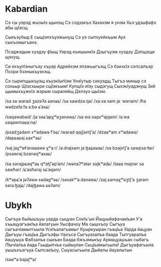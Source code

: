 # Kabardian
Сэ сы уэрэд жызыӀэ щынэщ 
Сэ содзакъэ 
Хахахэм я унэм 
Хьэ удзыфафэ абы щӀэсщ. 

Сыкъэубыд 
Е сыщӀэпхъуэжынущ 
Сэ уэ сыпхуейкъым 
Ауэ сыкъомыгъанэ. 

Псэджэдым хуэдэу фӀыщ 
Уэрэд къишынкӀэ 
Дзыгъуэм хуэдэу 
Дэпщэщи щэхущ. 

Си ехъулӀэныгъэу хъуар 
Адрейхэм ялэжьыгъэщ 
Сэ бзихкӀэ сопсалъэр 
Псори бзэныкъуэхэщ. 

Сэ сырипщыкъуэщ къуэкӀыпӀэм 
УнэӀутыр сикуэдщ 
Тыгъэ миныр сэ сохьыр 
ЩӀэсхьыри сщӀэкъым! 
КупщӀэ иӀэу сыдэгущ 
СыхэкӀуадэнущ 
Зий щымыхъужкӀэ жэрым сыралейщ 
Делэуэ щыӀэм.


/sa sə warad ʒəzəʔa ɕənaɕ/
/sa sawdzaːqa/
/xaːxaːxam jaː wənam/
/ħa wədzəfaːfa aːbə ɕʼasɕ/

/səqawəbəd/
/ja səɕʼapχʷaʒənəwɕ/
/sa wa səpxʷajqəm/
/aːwa səqawməʁaːna/

/psadʒadəm xʷadawə fʼəɕ/
/warad qəjʃəntʃʼa/
/dzəʁʷam xʷadawə/
/dapɕaɕəj ɕaxʷəɕ/

/səj jaχʷəɬʼanəʁawə χʷaːr/
/aːdrajxam jaːɮaʑəʁaɕ/
/sa bzəjxtʃʼa sawpsaːɬar/
/psawrəj bzanəqʷaxaɕ/

/sa sərəjpɕəqʷaɕ qʷatʃʼəpʼam/
/wənaʔʷətər səjkʷadɕ/
/təʁa məjnər sa sawħər/
/ɕʼasħərəj sɕʼaqəm/

/kʷəpɕʼa jəʔawə sədagʷəɕ/
/səxakʷʼaːdanəwɕ/
/zəj ɕəməχʷəʒtʃʼa ʒarəm səraːɮajɕ/
/dajɮawa ɕəʔam/


# Ubykh

Сыгъуа быйышъуы уарда сыцуан 
Сокӏъ'ын 
Йацуыйафачакӏьан 
У'а хъьацуагъакӏъа йалатуын 
Уысфачоу 
Ма сышхъоу Сыгъуа сыгъачӏамытгьыла Ускӏъалагъамыт Куыркуыран гъацӏьа Уарда йацуан Дыгъуы гъацӏьа Дыгъэфы тӏахъса Сыгъуазалъа баада Тытгуаралъа йашуыуа Фабзалъа сыкъан Баада бжъэмыкъу Армацуашъан сыбагъ Лӏычӏалъа йада Гьыдылчъа сыйыулан Сыцӏьамыгьыла! Дыгъуафагьыла уышъхъэгъуа Сыпсакӏьоу, Сыуасыгьыла Дыйалы йауалытын

/səʁʷa bəjəʃʷə/